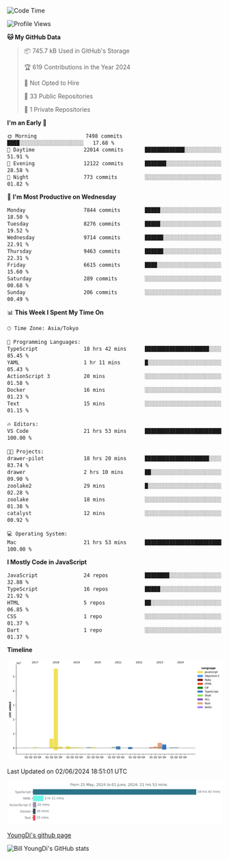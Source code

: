 <!--START_SECTION:waka-->
![Code Time](http://img.shields.io/badge/Code%20Time-728%20hrs%2046%20mins-blue)

![Profile Views](http://img.shields.io/badge/Profile%20Views-0-blue)

**🐱 My GitHub Data** 

> 📦 745.7 kB Used in GitHub's Storage 
 > 
> 🏆 619 Contributions in the Year 2024
 > 
> 🚫 Not Opted to Hire
 > 
> 📜 33 Public Repositories 
 > 
> 🔑 1 Private Repositories 
 > 
**I'm an Early 🐤** 

```text
🌞 Morning                7498 commits        ████░░░░░░░░░░░░░░░░░░░░░   17.68 % 
🌆 Daytime                22014 commits       █████████████░░░░░░░░░░░░   51.91 % 
🌃 Evening                12122 commits       ███████░░░░░░░░░░░░░░░░░░   28.58 % 
🌙 Night                  773 commits         ░░░░░░░░░░░░░░░░░░░░░░░░░   01.82 % 
```
📅 **I'm Most Productive on Wednesday** 

```text
Monday                   7844 commits        █████░░░░░░░░░░░░░░░░░░░░   18.50 % 
Tuesday                  8276 commits        █████░░░░░░░░░░░░░░░░░░░░   19.52 % 
Wednesday                9714 commits        ██████░░░░░░░░░░░░░░░░░░░   22.91 % 
Thursday                 9463 commits        ██████░░░░░░░░░░░░░░░░░░░   22.31 % 
Friday                   6615 commits        ████░░░░░░░░░░░░░░░░░░░░░   15.60 % 
Saturday                 289 commits         ░░░░░░░░░░░░░░░░░░░░░░░░░   00.68 % 
Sunday                   206 commits         ░░░░░░░░░░░░░░░░░░░░░░░░░   00.49 % 
```


📊 **This Week I Spent My Time On** 

```text
🕑︎ Time Zone: Asia/Tokyo

💬 Programming Languages: 
TypeScript               18 hrs 42 mins      █████████████████████░░░░   85.45 % 
YAML                     1 hr 11 mins        █░░░░░░░░░░░░░░░░░░░░░░░░   05.43 % 
ActionScript 3           20 mins             ░░░░░░░░░░░░░░░░░░░░░░░░░   01.58 % 
Docker                   16 mins             ░░░░░░░░░░░░░░░░░░░░░░░░░   01.23 % 
Text                     15 mins             ░░░░░░░░░░░░░░░░░░░░░░░░░   01.15 % 

🔥 Editors: 
VS Code                  21 hrs 53 mins      █████████████████████████   100.00 % 

🐱‍💻 Projects: 
drawer-pilot             18 hrs 20 mins      █████████████████████░░░░   83.74 % 
drawer                   2 hrs 10 mins       ██░░░░░░░░░░░░░░░░░░░░░░░   09.90 % 
zoolake2                 29 mins             █░░░░░░░░░░░░░░░░░░░░░░░░   02.28 % 
zoolake                  18 mins             ░░░░░░░░░░░░░░░░░░░░░░░░░   01.38 % 
catalyst                 12 mins             ░░░░░░░░░░░░░░░░░░░░░░░░░   00.92 % 

💻 Operating System: 
Mac                      21 hrs 53 mins      █████████████████████████   100.00 % 
```

**I Mostly Code in JavaScript** 

```text
JavaScript               24 repos            ████████░░░░░░░░░░░░░░░░░   32.88 % 
TypeScript               16 repos            █████░░░░░░░░░░░░░░░░░░░░   21.92 % 
HTML                     5 repos             ██░░░░░░░░░░░░░░░░░░░░░░░   06.85 % 
CSS                      1 repo              ░░░░░░░░░░░░░░░░░░░░░░░░░   01.37 % 
Dart                     1 repo              ░░░░░░░░░░░░░░░░░░░░░░░░░   01.37 % 
```



**Timeline**

![Lines of Code chart](https://raw.githubusercontent.com/Youngdi/Youngdi/master/assets/bar_graph.png)


 Last Updated on 02/06/2024 18:51:01 UTC
<!--END_SECTION:waka-->

![wakatime](./images/stat.svg)

[YoungDi's github page](https://youngdi.github.io)

![Bill YoungDi's GitHub stats](https://github-readme-stats.vercel.app/api?username=youngdi&count_private=true&show_icons=true)

